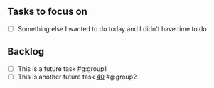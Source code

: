 ## Tasks to focus on

- [ ] Something else I wanted to do today and I didn't have time to do

## Backlog

- [ ] This is a future task  #g:group1
- [ ] This is another future task [40][40]  #g:group2

<!-- External references -->

[1]: https://example.com/ "Stuff"
[40]: https://johndoe.com/ "Foo"
